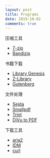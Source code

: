 ```yaml
---
layout: post
title: Programs
date: 2019-10-02
comments: true
---
```


<!-- more -->
压缩工具
* [7-zip](https://www.7-zip.org/)
* [Bandizip](https://www.bandisoft.com/bandizip/)

书籍下载
* [Library Genesis](http://gen.lib.rus.ec/)
* [Z-Library](https://z-lib.org/)
* [Gutenberg](http://gutenberg.org/)

文件处理
* [Sejda](https://www.sejda.com/)
* [Smallpdf](https://smallpdf.com/)
* [Trint](https://trint.com/)
* [DjVu to PDF](https://djvu2pdf.com/)

下载工具
* [aria2](https://github.com/aria2/aria2)
* [IDM](https://www.internetdownloadmanager.com/download.html)
* [curl](https://curl.haxx.se/)
